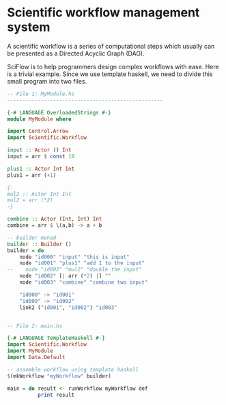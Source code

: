 Scientific workflow management system
=====================================

A scientific workflow is a series of computational steps which usually can be presented as a Directed Acyclic Graph (DAG).

SciFlow is to help programmers design complex workflows with ease. Here is a trivial example. Since we use template haskell, we need to divide this small program into two files.

```haskell
-- File 1: MyModule.hs
---------------------------------------------------

{-# LANGUAGE OverloadedStrings #-}
module MyModule where

import Control.Arrow
import Scientific.Workflow

input :: Actor () Int
input = arr $ const 10

plus1 :: Actor Int Int
plus1 = arr (+1)

{-
mul2 :: Actor Int Int
mul2 = arr (*2)
-}

combine :: Actor (Int, Int) Int
combine = arr $ \(a,b) -> a + b

-- builder monad
builder :: Builder ()
builder = do
    node "id000" "input" "this is input"
    node "id001" "plus1" "add 1 to the input"
--    node "id002" "mul2" "double the input"
    node "id002" [| arr (*2) |] ""
    node "id003" "combine" "combine two input"

    "id000" ~> "id001"
    "id000" ~> "id002"
    link2 ("id001", "id002") "id003"


-- File 2: main.hs

{-# LANGUAGE TemplateHaskell #-}
import Scientific.Workflow
import MyModule
import Data.Default

-- assemble workflow using template haskell
$(mkWorkflow "myWorkflow" builder)

main = do result <- runWorkflow myWorkflow def
          print result
```
